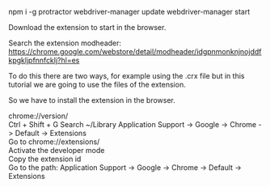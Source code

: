 npm i -g protractor
webdriver-manager update
webdriver-manager start

Download the extension to start in the browser.

Search the extension modheader: https://chrome.google.com/webstore/detail/modheader/idgpnmonknjnojddfkpgkljpfnnfcklj?hl=es

To do this there are two ways, for example using the .crx file but in this tutorial we are going to use the files of the extension.

So we have to install the extension in the browser.

chrome://version/
</br>
Ctrl + Shift + G
Search ~/Library
Application Support -> Google -> Chrome -> Default -> Extensions
</br>
Go to chrome://extensions/
</br>
Activate the developer mode
</br>
Copy the extension id
</br>
Go to the path:
Application Support -> Google -> Chrome -> Default -> Extensions






